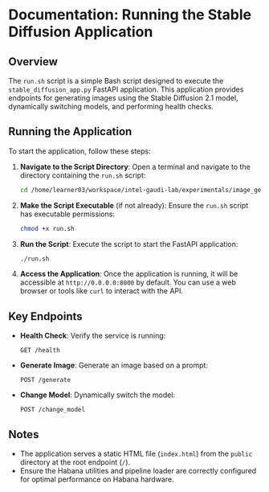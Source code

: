 # Documentation: Running the Stable Diffusion Application

## Overview
The `run.sh` script is a simple Bash script designed to execute the `stable_diffusion_app.py` FastAPI application. This application provides endpoints for generating images using the Stable Diffusion 2.1 model, dynamically switching models, and performing health checks.

## Running the Application
To start the application, follow these steps:

1. **Navigate to the Script Directory**:
    Open a terminal and navigate to the directory containing the `run.sh` script:
    ```bash
    cd /home/learner03/workspace/intel-gaudi-lab/experimentals/image_generation
    ```

2. **Make the Script Executable** (if not already):
    Ensure the `run.sh` script has executable permissions:
    ```bash
    chmod +x run.sh
    ```

3. **Run the Script**:
    Execute the script to start the FastAPI application:
    ```bash
    ./run.sh
    ```

4. **Access the Application**:
    Once the application is running, it will be accessible at `http://0.0.0.0:8000` by default. You can use a web browser or tools like `curl` to interact with the API.

## Key Endpoints
- **Health Check**: Verify the service is running:
  ```
  GET /health
  ```
- **Generate Image**: Generate an image based on a prompt:
  ```
  POST /generate
  ```
- **Change Model**: Dynamically switch the model:
  ```
  POST /change_model
  ```

## Notes
- The application serves a static HTML file (`index.html`) from the `public` directory at the root endpoint (`/`).
- Ensure the Habana utilities and pipeline loader are correctly configured for optimal performance on Habana hardware.
